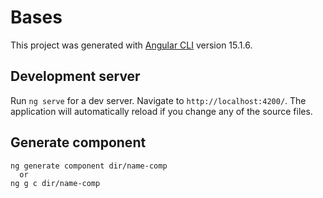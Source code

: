 # Bases

This project was generated with [Angular CLI](https://github.com/angular/angular-cli) version 15.1.6.

## Development server

Run `ng serve` for a dev server. Navigate to `http://localhost:4200/`. The application will automatically reload if you change any of the source files.

## Generate component
```
ng generate component dir/name-comp
  or
ng g c dir/name-comp
```
